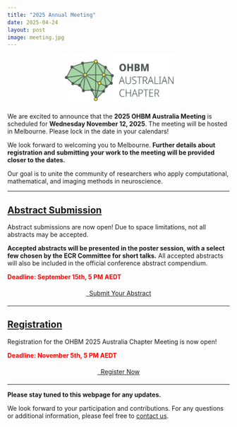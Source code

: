 ```yaml
---
title: "2025 Annual Meeting"
date: 2025-04-24
layout: post
image: meeting.jpg
---
```


<img src="/img/logo_text.png" alt="Annual Meeting" style="display: block; margin: 0 auto; width: 50%; height: auto;">

We are excited to announce that the **2025 OHBM Australia Meeting** is scheduled for **Wednesday November 12, 2025**. The meeting will be hosted in Melbourne. Please lock in the date in your calendars!

We look forward to welcoming you to Melbourne. **Further details about registration and submitting your work to the meeting will be provided closer to the dates.**

Our goal is to unite the community of researchers who apply computational, mathematical, and imaging methods in neuroscience.

<hr>


## [**Abstract Submission**](https://docs.google.com/forms/d/e/1FAIpQLSdszArExvkNl095vvFTJ_vRWdGxeN3X-LP3dPMTAoCAEvHF_Q/viewform?usp=sharing&ouid=105443068307516321703)

Abstract submissions are now open! Due to space limitations, not all abstracts may be accepted.  

**Accepted abstracts will be presented in the poster session, with a select few chosen by the ECR Committee for short talks.** All accepted abstracts will also be included in the official conference abstract compendium.  

<span style="color: red; font-weight: bold;">Deadline: September 15th, 5 PM AEDT</span>  

<div style="text-align: center; margin: 20px;">
    <a href="https://docs.google.com/forms/d/e/1FAIpQLSdszArExvkNl095vvFTJ_vRWdGxeN3X-LP3dPMTAoCAEvHF_Q/viewform?usp=sharing&ouid=105443068307516321703" target="_blank" class="btn btn-primary btn-xl page-scroll">
        <i class="fa-solid fa-arrow-pointer"></i>
        &nbsp; Submit Your Abstract
    </a>
</div>

---

## [**Registration**](https://ecommerce.unimelb.edu.au/ohbm-2025-australia-chapter-meeting-registration)

Registration for the OHBM 2025 Australia Chapter Meeting is now open!  

<span style="color: red; font-weight: bold;">Deadline: November 5th, 5 PM AEDT</span>  

<div style="text-align: center; margin: 20px;">
    <a href="https://ecommerce.unimelb.edu.au/ohbm-2025-australia-chapter-meeting-registration" target="_blank" class="btn btn-primary btn-xl page-scroll">
        <i class="fa-solid fa-arrow-pointer"></i>
        &nbsp; Register Now
    </a>
</div>


<hr>

**Please stay tuned to this webpage for any updates.**

We look forward to your participation and contributions. For any questions or additional information, please feel free to [contact us](mailto:ohbm.aus@gmail.com).
